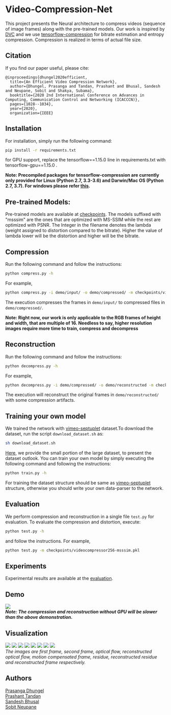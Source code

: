 # Video-Compression-Net
This project presents the Neural architecture to compress videos (sequence of image frames) along with the pre-trained models. Our work is inspired by [DVC](https://github.com/GuoLusjtu/DVC) and we use [tensorflow-compression](https://github.com/tensorflow/compression/) for bitrate estimation and entropy compression. Compression is realized in terms of actual file size.
## Citation
If you find our paper useful, please cite:
```
@inproceedings{dhungel2020efficient,
  title={An Efficient Video Compression Network},
  author={Dhungel, Prasanga and Tandan, Prashant and Bhusal, Sandesh and Neupane, Sobit and Shakya, Subama},
  booktitle={2020 2nd International Conference on Advances in Computing, Communication Control and Networking (ICACCCN)},
  pages={1028--1034},
  year={2020},
  organization={IEEE}
```
## Installation
For installation, simply run the following command:
```bash
pip install -r requirements.txt
```
for GPU support, replace the tensorflow==1.15.0 line in requirements.txt with tensorflow-gpu==1.15.0 .

**Note: Precompiled packages for tensorflow-compression are currently only provided for Linux (Python 2.7, 3.3-3.6) and Darwin/Mac OS (Python 2.7, 3.7). For windows please refer [this](https://github.com/tensorflow/compression/blob/master/README.md).**

## Pre-trained Models:
Pre-trained models are available at [checkpoints](https://github.com/tukilabs/Video-Compression-Net/tree/master/checkpoints). The models suffixed with "msssim" are the ones that are optimized with MS-SSIM while the rest are optimized with PSNR. The Integer in the filename denotes the lambda (weight assigned to distortion compared to the bitrate). Higher the value of lambda lower will be the distortion and higher will be the bitrate.

## Compression
Run the following command and follow the instructions:
```bash
python compress.py -h 
```
For example,
```bash
python compress.py -i demo/input/ -o demo/compressed/ -m checkpoints/videocompressor1024.pkl -f 101
```
The execution compresses the frames in `demo/input/` to compressed files in `demo/compressed/`. 

**Note: Right now, our work is only applicable to the RGB frames of height and width, that are multiple of 16. Needless to say, higher resolution images require more time to train, compress and decompress**

## Reconstruction
Run the following command and follow the instructions:
```bash
python decompress.py -h 
```
For example,
```bash
python decompress.py -i demo/compressed/ -o demo/reconstructed -m checkpoints/videocompressor1024.pkl -f 101
```
The execution will reconstruct the original frames in `demo/reconstructed/` with some compression artifacts.

## Training your own model
We trained the network with [vimeo-septuplet](http://toflow.csail.mit.edu/index.html#septuplet) dataset.To download the dataset, run the script `download_dataset.sh` as:
```bash
sh download_dataset.sh
```
[Here](https://github.com/tukilabs/Video-Compression-Net/tree/master/vimeo_septuplet/sequences), we provide the small portion of the large dataset, to present the dataset outlook.
You can train your own model by simply executing the following command and following the instructions:
```bash
python train.py -h 
```
For training the dataset structure should be same as [vimeo-septuplet](https://github.com/tukilabs/Video-Compression-Net/tree/master/vimeo_septuplet/sequences) structure, otherwise you should write your own data-parser to the network.

## Evaluation
We perform compression and reconstruction in a single file `test.py` for evaluation. To evaluate the compression and distortion, execute:
```bash
python test.py -h
```
and follow the instructions.
For example,
```bash
python test.py -m checkpoints/videocompressor256-msssim.pkl
```

## Experiments
Experimental results are available at the [evaluation](https://github.com/tukilabs/Video-Compression-Net/tree/master/evaluation).

## Demo
![](https://github.com/tukilabs/Video-Compression-Net/blob/master/demo/demo.gif)<br/>
***Note: The compression and reconstruction without GPU will be slower than the above demonstration.***

## Visualization
![](https://github.com/tukilabs/Video-Compression-Net/blob/master/demo/visualization/first.png)
![](https://github.com/tukilabs/Video-Compression-Net/blob/master/demo/visualization/second.png)
![](https://github.com/tukilabs/Video-Compression-Net/blob/master/demo/visualization/flow.png)
![](https://github.com/tukilabs/Video-Compression-Net/blob/master/demo/visualization/reconflow.png)
![](https://github.com/tukilabs/Video-Compression-Net/blob/master/demo/visualization/motioncompensated.png)
![](https://github.com/tukilabs/Video-Compression-Net/blob/master/demo/visualization/residue.png)
![](https://github.com/tukilabs/Video-Compression-Net/blob/master/demo/visualization/reconresidue.png)
![](https://github.com/tukilabs/Video-Compression-Net/blob/master/demo/visualization/reconstructed.png)
<br/>*The  images are first frame, second frame, optical flow, reconstructed optical flow, motion compensated frame, residue, reconstructed residue and reconstructed frame respectively.*

## Authors
[Prasanga Dhungel](https://github.com/PrasangaDhungel)<br/>
[Prashant Tandan](https://github.com/Prashant528)<br/>
[Sandesh Bhusal](https://github.com/sandeshbhusal)<br/>
[Sobit Neupane](https://github.com/sobitneupane)<br/>
